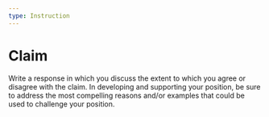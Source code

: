 ```yaml
---
type: Instruction
---
```


# Claim

Write a response in which you discuss the extent to which you agree or disagree with the claim.
In developing and supporting your position, be sure to address the most compelling reasons and/or examples that could be used to challenge your position.